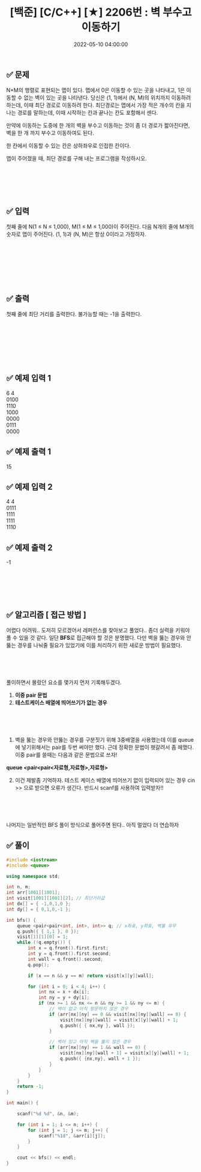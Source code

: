 ﻿---
permalink: /2022-05-10-백준_2206번/
published : true
title: "[백준] [C/C++] [★] 2206번 : 벽 부수고 이동하기"
date: 2022-05-10 04:00:00
toc: true
toc_sticky: true
toc_label: "백준 2206"
description: "백준 2206번 문제 C++ 풀이"
categories:
- 백준
tags:
- 백준
- 알고리즘
- BFS
---

## ✅ 문제
N×M의 행렬로 표현되는 맵이 있다. 맵에서 0은 이동할 수 있는 곳을 나타내고, 1은 이동할 수 없는 벽이 있는 곳을 나타낸다. 당신은 (1, 1)에서 (N, M)의 위치까지 이동하려 하는데, 이때 최단 경로로 이동하려 한다. 최단경로는 맵에서 가장 적은 개수의 칸을 지나는 경로를 말하는데, 이때 시작하는 칸과 끝나는 칸도 포함해서 센다.

만약에 이동하는 도중에 한 개의 벽을 부수고 이동하는 것이 좀 더 경로가 짧아진다면, 벽을 한 개 까지 부수고 이동하여도 된다.

한 칸에서 이동할 수 있는 칸은 상하좌우로 인접한 칸이다.

맵이 주어졌을 때, 최단 경로를 구해 내는 프로그램을 작성하시오.
<br><br><br><br><br><br>

  

## ✅ 입력
첫째 줄에 N(1 ≤ N ≤ 1,000), M(1 ≤ M ≤ 1,000)이 주어진다. 다음 N개의 줄에 M개의 숫자로 맵이 주어진다. (1, 1)과 (N, M)은 항상 0이라고 가정하자.

<br><br><br><br><br><br>

  

## ✅ 출력
첫째 줄에 최단 거리를 출력한다. 불가능할 때는 -1을 출력한다.

<br><br><br><br><br><br>

  

## ✅ 예제 입력 1
6 4  
0100  
1110  
1000  
0000  
0111  
0000  

## ✅ 예제 출력 1
15

## ✅ 예제 입력 2
4 4  
0111  
1111  
1111  
1110  

## ✅ 예제 출력 2
-1
<br><br><br><br><br><br>


## ✅ 알고리즘 [ 접근 방법 ]

어렵다 어려워.. 도저히 모르겠어서 레퍼런스를 찾아보고 풀었다.. 좀더 실력을 키워야 풀 수 있을 것 같다.
일단 **BFS**로 접근해야 할 것은 분명했다. 다만 벽을 뚫는 경우와 안뚫는 경우를 나눠줄 필요가 있었기에 이를 처리하기 위한 새로운 방법이 필요했다.

<br><br><br>

풀이하면서 몰랐던 요소를 몇가지 먼저 기록해두겠다.
1. **이중 pair 문법**
2. **테스트케이스 배열에 띄어쓰기가 없는 경우**

<br><br><br>



1. 벽을 뚫는 경우와 안뚫는 경우를 구분짓기 위해 3중배열을 사용했는데 이를 queue에 넣기위해서는 pair를 두번 써야만 했다. 근데 정확한 문법이 헷갈려서 좀 헤맸다. 이중 pair를 쓸때는 다음과 같은 문법으로 쓰자!

**queue <pair<pair<자료형,자료형>,자료형>**

2. 이건 제발좀 기억하자. 테스트 케이스 배열에 띄어쓰기 없이 입력되어 있는 경우 cin >> 으로 받으면 오류가 생긴다. 반드시 scanf를 사용하여 입력받자!!

<br><br><br>

나머지는 일반적인 BFS 풀이 방식으로 풀어주면 된다..
아직 멀었다 더 연습하자

## ✅ 풀이

```c++
#include <iostream>
#include <queue>

using namespace std;

int n, m;
int arr[1001][1001];
int visit[1001][1001][2]; // 최단거리값
int dx[] = { -1,0,1,0 };
int dy[] = { 0,1,0,-1 };

int bfs() {
	queue <pair<pair<int, int>, int>> q; // x좌표, y좌표, 벽뚫 유무
	q.push({ { 1,1 }, 0 });
	visit[1][1][0] = 1;
	while (!q.empty()) {
		int x = q.front().first.first;
		int y = q.front().first.second;
		int wall = q.front().second;
		q.pop();

		if (x == n && y == m) return visit[x][y][wall];

		for (int i = 0; i < 4; i++) {
			int nx = x + dx[i];
			int ny = y + dy[i];
			if (nx >= 1 && nx <= n && ny >= 1 && ny <= m) {
				// 벽이 없고 아직 방문하지 않은 경우
				if (arr[nx][ny] == 0 && visit[nx][ny][wall] == 0) {
					visit[nx][ny][wall] = visit[x][y][wall] + 1;
					q.push({ { nx,ny }, wall });
				}

				// 벽이 있고 아직 벽을 뚫지 않은 경우
				if (arr[nx][ny] == 1 && wall == 0) {
					visit[nx][ny][wall + 1] = visit[x][y][wall] + 1;
					q.push({ {nx,ny}, wall + 1 });
				}
			}
		}
	}
	return -1;
}

int main() {

	scanf("%d %d", &n, &m);

	for (int i = 1; i <= n; i++) {
		for (int j = 1; j <= m; j++) {
			scanf("%1d", &arr[i][j]);
		}
	}

	cout << bfs() << endl;
}
```

<br><br><br>
